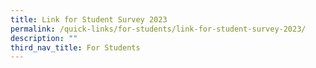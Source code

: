 ```yaml
---
title: Link for Student Survey 2023
permalink: /quick-links/for-students/link-for-student-survey-2023/
description: ""
third_nav_title: For Students
---
```

